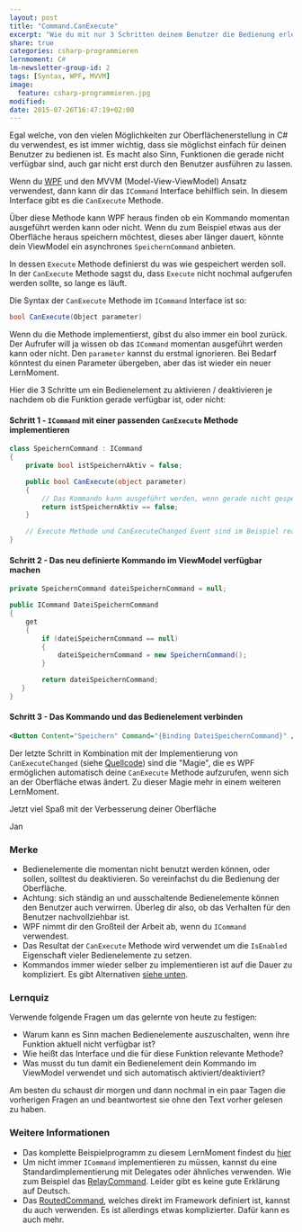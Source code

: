 ```yaml
---
layout: post
title: "Command.CanExecute"
excerpt: "Wie du mit nur 3 Schritten deinem Benutzer die Bedienung erleichterst"
share: true
categories: csharp-programmieren
lernmoment: C#
lm-newsletter-group-id: 2
tags: [Syntax, WPF, MVVM]
image:
  feature: csharp-programmieren.jpg
modified:
date: 2015-07-26T16:47:19+02:00
---
```


Egal welche, von den vielen Möglichkeiten zur Oberflächenerstellung in C# du verwendest, es ist immer wichtig, dass sie möglichst einfach für deinen Benutzer zu bedienen ist. Es macht also Sinn, Funktionen die gerade nicht verfügbar sind, auch gar nicht erst durch den Benutzer ausführen zu lassen.

Wenn du [WPF](https://msdn.microsoft.com/de-de/library/aa970268(v=vs.110).aspx) und den MVVM (Model-View-ViewModel) Ansatz verwendest, dann kann dir das `ICommand` Interface behilflich sein. In diesem Interface gibt es die `CanExecute` Methode.

Über diese Methode kann WPF heraus finden ob ein Kommando momentan ausgeführt werden kann oder nicht. Wenn du zum Beispiel etwas aus der Oberfläche heraus speichern möchtest, dieses aber länger dauert, könnte dein ViewModel ein asynchrones `SpeichernCommand` anbieten.

In dessen `Execute` Methode definierst du was wie gespeichert werden soll. In der `CanExecute` Methode sagst du, dass `Execute` nicht nochmal aufgerufen werden sollte, so lange es läuft.

Die Syntax der `CanExecute` Methode im `ICommand` Interface ist so:

```cs
bool CanExecute(Object parameter)
```

Wenn du die Methode implementierst, gibst du also immer ein bool zurück. Der Aufrufer will ja wissen ob das `ICommand` momentan ausgeführt werden kann oder nicht. Den `parameter` kannst du erstmal ignorieren. Bei Bedarf könntest du einen Parameter übergeben, aber das ist wieder ein neuer LernMoment.

Hier die 3 Schritte um ein Bedienelement zu aktivieren / deaktivieren je nachdem ob die Funktion gerade verfügbar ist, oder nicht:

#### Schritt 1 - `ICommand` mit einer passenden `CanExecute` Methode implementieren

```cs
class SpeichernCommand : ICommand
{
    private bool istSpeichernAktiv = false;

    public bool CanExecute(object parameter)
    {
        // Das Kommando kann ausgeführt werden, wenn gerade nicht gespeichert wird.
        return istSpeichernAktiv == false;
    }

    // Execute Methode und CanExecuteChanged Event sind im Beispiel realisiert
}
```

#### Schritt 2 - Das neu definierte Kommando im ViewModel verfügbar machen

```cs
private SpeichernCommand dateiSpeichernCommand = null;

public ICommand DateiSpeichernCommand
{
    get
    {
        if (dateiSpeichernCommand == null)
        {
            dateiSpeichernCommand = new SpeichernCommand();
        }

        return dateiSpeichernCommand;
   }
}
```

#### Schritt 3 - Das Kommando und das Bedienelement verbinden

```xml
<Button Content="Speichern" Command="{Binding DateiSpeichernCommand}" />
```

Der letzte Schritt in Kombination mit der Implementierung von `CanExecuteChanged` (siehe [Quellcode](#weitere-informationen)) sind die "Magie", die es WPF ermöglichen automatisch deine `CanExecute` Methode aufzurufen, wenn sich an der Oberfläche etwas ändert. Zu dieser Magie mehr in einem weiteren LernMoment.

Jetzt viel Spaß mit der Verbesserung deiner Oberfläche

Jan


### Merke

-	Bedienelemente die momentan nicht benutzt werden können, oder sollen, solltest du deaktivieren. So vereinfachst du die Bedienung der Oberfläche.
-	Achtung: sich ständig an und ausschaltende Bedienelemente können den Benutzer auch verwirren. Überleg dir also, ob das Verhalten für den Benutzer nachvollziehbar ist.
-	WPF nimmt dir den Großteil der Arbeit ab, wenn du `ICommand` verwendest.
-	Das Resultat der `CanExecute` Methode wird verwendet um die `IsEnabled` Eigenschaft vieler Bedienelemente zu setzen.
-	Kommandos immer wieder selber zu implementieren ist auf die Dauer zu kompliziert. Es gibt Alternativen [siehe unten](#weitere-informationen).

### Lernquiz

Verwende folgende Fragen um das gelernte von heute zu festigen:

-	Warum kann es Sinn machen Bedienelemente auszuschalten, wenn ihre Funktion aktuell nicht verfügbar ist?
-	Wie heißt das Interface und die für diese Funktion relevante Methode?
-	Was musst du tun damit ein Bedienelement dein Kommando im ViewModel verwendet und sich automatisch aktiviert/deaktiviert?

Am besten du schaust dir morgen und dann nochmal in ein paar Tagen die vorherigen Fragen an und beantwortest sie ohne den Text vorher gelesen zu haben.

### Weitere Informationen

-	Das komplette Beispielprogramm zu diesem LernMoment findest du [hier](https://github.com/LernMoment/csharp/tree/master/CommandCanExecute)
-	Um nicht immer `ICommand` implementieren zu müssen, kannst du eine Standardimplementierung mit Delegates oder ähnliches verwenden. Wie zum Beispiel das [RelayCommand](https://msdn.microsoft.com/en-us/magazine/dd419663.aspx). Leider gibt es keine gute Erklärung auf Deutsch.
-	Das [RoutedCommand](https://msdn.microsoft.com/de-de/library/system.windows.input.routedcommand(v=vs.110).aspx), welches direkt im Framework definiert ist, kannst du auch verwenden. Es ist allerdings etwas komplizierter. Dafür kann es auch mehr.
